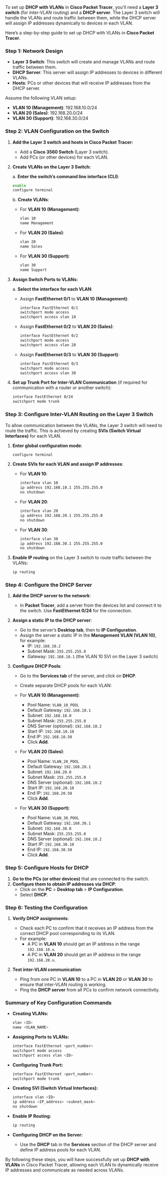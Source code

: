 
To set up **DHCP with VLANs** in **Cisco Packet Tracer**, you'll need a **Layer 3 switch** (for inter-VLAN routing) and a **DHCP server**. The Layer 3 switch will handle the VLANs and route traffic between them, while the DHCP server will assign IP addresses dynamically to devices in each VLAN.

Here’s a step-by-step guide to set up DHCP with VLANs in **Cisco Packet Tracer**.

### **Step 1: Network Design**
- **Layer 3 Switch**: This switch will create and manage VLANs and route traffic between them.
- **DHCP Server**: This server will assign IP addresses to devices in different VLANs.
- **Hosts**: PCs or other devices that will receive IP addresses from the DHCP server.
  
Assume the following VLAN setup:
- **VLAN 10 (Management)**: 192.168.10.0/24
- **VLAN 20 (Sales)**: 192.168.20.0/24
- **VLAN 30 (Support)**: 192.168.30.0/24

### **Step 2: VLAN Configuration on the Switch**

1. **Add the Layer 3 switch and hosts in Cisco Packet Tracer:**
   - Add a **Cisco 3560 Switch** (Layer 3 switch).
   - Add PCs (or other devices) for each VLAN.

2. **Create VLANs on the Layer 3 Switch:**

   a. **Enter the switch’s command line interface (CLI)**:
   ```bash
   enable
   configure terminal
   ```

   b. **Create VLANs**:
   - For **VLAN 10 (Management)**:
     ```bash
     vlan 10
     name Management
     ```
   - For **VLAN 20 (Sales)**:
     ```bash
     vlan 20
     name Sales
     ```
   - For **VLAN 30 (Support)**:
     ```bash
     vlan 30
     name Support
     ```

3. **Assign Switch Ports to VLANs:**

   a. **Select the interface for each VLAN**:
   - Assign **FastEthernet 0/1** to **VLAN 10 (Management)**:
     ```bash
     interface FastEthernet 0/1
     switchport mode access
     switchport access vlan 10
     ```
   - Assign **FastEthernet 0/2** to **VLAN 20 (Sales)**:
     ```bash
     interface FastEthernet 0/2
     switchport mode access
     switchport access vlan 20
     ```
   - Assign **FastEthernet 0/3** to **VLAN 30 (Support)**:
     ```bash
     interface FastEthernet 0/3
     switchport mode access
     switchport access vlan 30
     ```

4. **Set up Trunk Port for Inter-VLAN Communication** (if required for communication with a router or another switch):
   ```bash
   interface FastEthernet 0/24
   switchport mode trunk
   ```

### **Step 3: Configure Inter-VLAN Routing on the Layer 3 Switch**

To allow communication between the VLANs, the Layer 3 switch will need to route the traffic. This is achieved by creating **SVIs (Switch Virtual Interfaces)** for each VLAN.

1. **Enter global configuration mode**:
   ```bash
   configure terminal
   ```

2. **Create SVIs for each VLAN and assign IP addresses**:
   - For **VLAN 10**:
     ```bash
     interface vlan 10
     ip address 192.168.10.1 255.255.255.0
     no shutdown
     ```
   - For **VLAN 20**:
     ```bash
     interface vlan 20
     ip address 192.168.20.1 255.255.255.0
     no shutdown
     ```
   - For **VLAN 30**:
     ```bash
     interface vlan 30
     ip address 192.168.30.1 255.255.255.0
     no shutdown
     ```

3. **Enable IP routing** on the Layer 3 switch to route traffic between the VLANs:
   ```bash
   ip routing
   ```

### **Step 4: Configure the DHCP Server**

1. **Add the DHCP server to the network**:
   - In **Packet Tracer**, add a server from the devices list and connect it to the switch. Use **FastEthernet 0/24** for the connection.

2. **Assign a static IP to the DHCP server**:
   - Go to the server’s **Desktop tab**, then to **IP Configuration**.
   - Assign the server a static IP in the **Management VLAN (VLAN 10)**, for example:
     - IP: `192.168.10.2`
     - Subnet Mask: `255.255.255.0`
     - Gateway: `192.168.10.1` (the VLAN 10 SVI on the Layer 3 switch)

3. **Configure DHCP Pools**:
   - Go to the **Services tab** of the server, and click on **DHCP**.
   - Create separate DHCP pools for each VLAN:

   - For **VLAN 10 (Management)**:
     - Pool Name: `VLAN_10_POOL`
     - Default Gateway: `192.168.10.1`
     - Subnet: `192.168.10.0`
     - Subnet Mask: `255.255.255.0`
     - DNS Server (optional): `192.168.10.2`
     - Start IP: `192.168.10.10`
     - End IP: `192.168.10.50`
     - Click **Add**.

   - For **VLAN 20 (Sales)**:
     - Pool Name: `VLAN_20_POOL`
     - Default Gateway: `192.168.20.1`
     - Subnet: `192.168.20.0`
     - Subnet Mask: `255.255.255.0`
     - DNS Server (optional): `192.168.10.2`
     - Start IP: `192.168.20.10`
     - End IP: `192.168.20.50`
     - Click **Add**.

   - For **VLAN 30 (Support)**:
     - Pool Name: `VLAN_30_POOL`
     - Default Gateway: `192.168.30.1`
     - Subnet: `192.168.30.0`
     - Subnet Mask: `255.255.255.0`
     - DNS Server (optional): `192.168.10.2`
     - Start IP: `192.168.30.10`
     - End IP: `192.168.30.50`
     - Click **Add**.

### **Step 5: Configure Hosts for DHCP**

1. **Go to the PCs (or other devices)** that are connected to the switch.
2. **Configure them to obtain IP addresses via DHCP**:
   - Click on the **PC** > **Desktop tab** > **IP Configuration**.
   - Select **DHCP**.

### **Step 6: Testing the Configuration**

1. **Verify DHCP assignments**:
   - Check each PC to confirm that it receives an IP address from the correct DHCP pool corresponding to its VLAN.
   - For example:
     - A PC in **VLAN 10** should get an IP address in the range `192.168.10.x`.
     - A PC in **VLAN 20** should get an IP address in the range `192.168.20.x`.

2. **Test inter-VLAN communication**:
   - Ping from one PC in **VLAN 10** to a PC in **VLAN 20** or **VLAN 30** to ensure that inter-VLAN routing is working.
   - Ping the **DHCP server** from all PCs to confirm network connectivity.

### **Summary of Key Configuration Commands**

- **Creating VLANs:**
  ```bash
  vlan <ID>
  name <VLAN_NAME>
  ```

- **Assigning Ports to VLANs:**
  ```bash
  interface FastEthernet <port_number>
  switchport mode access
  switchport access vlan <ID>
  ```

- **Configuring Trunk Port:**
  ```bash
  interface FastEthernet <port_number>
  switchport mode trunk
  ```

- **Creating SVI (Switch Virtual Interfaces):**
  ```bash
  interface vlan <ID>
  ip address <IP_address> <subnet_mask>
  no shutdown
  ```

- **Enable IP Routing:**
  ```bash
  ip routing
  ```

- **Configuring DHCP on the Server:**
  - Use the **DHCP** tab in the **Services** section of the DHCP server and define IP address pools for each VLAN.

By following these steps, you will have successfully set up **DHCP with VLANs** in Cisco Packet Tracer, allowing each VLAN to dynamically receive IP addresses and communicate as needed across VLANs.